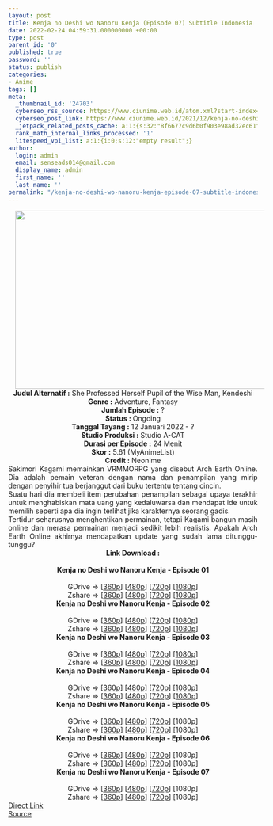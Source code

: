 ```yaml
---
layout: post
title: Kenja no Deshi wo Nanoru Kenja (Episode 07) Subtitle Indonesia
date: 2022-02-24 04:59:31.000000000 +00:00
type: post
parent_id: '0'
published: true
password: ''
status: publish
categories:
- Anime
tags: []
meta:
  _thumbnail_id: '24703'
  cyberseo_rss_source: https://www.ciunime.web.id/atom.xml?start-index=1
  cyberseo_post_link: https://www.ciunime.web.id/2021/12/kenja-no-deshi-wo-nanoru-kenja-subtitle.html
  _jetpack_related_posts_cache: a:1:{s:32:"8f6677c9d6b0f903e98ad32ec61f8deb";a:2:{s:7:"expires";i:1657136166;s:7:"payload";a:3:{i:0;a:1:{s:2:"id";i:24997;}i:1;a:1:{s:2:"id";i:25209;}i:2;a:1:{s:2:"id";i:25180;}}}}
  rank_math_internal_links_processed: '1'
  litespeed_vpi_list: a:1:{i:0;s:12:"empty result";}
author:
  login: admin
  email: senseads014@gmail.com
  display_name: admin
  first_name: ''
  last_name: ''
permalink: "/kenja-no-deshi-wo-nanoru-kenja-episode-07-subtitle-indonesia/"
---
```

<div class="separator" style="clear: both; text-align: center;"><a href="https://blogger.googleusercontent.com/img/a/AVvXsEi5BeyUTFvqXmLCWj3sNMcK63gJSNHf6ycgMaXer_VwWNJjxwgdLh425MI4FVwn8HS3aGXBNKgkYAkA6me4wmuuVt1SVRjZVyfRsiLJtZtIHOUeZCV7-A4TgES5w9docC7KKdvxI2Rvq6lUiMyEPDeV6yy5ixunYE6V54-D9JbwFAcQ5-zsAVs48HML=s1280" style="margin-left: 1em; margin-right: 1em;"><img border="0" data-original-height="720" data-original-width="1280" height="360" src="{{ site.baseurl }}/assets/2022/02/AVvXsEi5BeyUTFvqXmLCWj3sNMcK63gJSNHf6ycgMaXer_VwWNJjxwgdLh425MI4FVwn8HS3aGXBNKgkYAkA6me4wmuuVt1SVRjZVyfRsiLJtZtIHOUeZCV7-A4TgES5w9docC7KKdvxI2Rvq6lUiMyEPDeV6yy5ixunYE6V54-D9JbwFAcQ5-zsAVs48HML=w640-h360" width="640" /></a></div>
<div class="separator" style="clear: both; text-align: center;"></div>
<div style="text-align: center;"><b>Judul</b><b><b> Alternatif</b> :</b> She Professed Herself Pupil of the Wise Man, Kendeshi</div>
<div style="text-align: center;"><b><b>Genre :</b></b> Adventure, Fantasy</div>
<div style="text-align: center;"><b>Jumlah Episode :</b> ?<br /><b>Status :&nbsp;</b>Ongoing<br /><b>Tanggal Tayang :</b> 12 Januari 2022 - ?<br /><b>Studio Produksi :</b>&nbsp;Studio A-CAT<br /><b>Durasi per Episode :</b> 24 Menit</div>
<div style="text-align: center;"><b>Skor :</b> 5.61 (MyAnimeList)</div>
<div style="text-align: center;"><b>Credit :</b>&nbsp;Neonime</div>
<div style="text-align: center;"></div>
<div style="text-align: justify;">
<div>Sakimori Kagami memainkan VRMMORPG yang disebut Arch Earth Online. Dia adalah pemain veteran dengan nama dan penampilan yang mirip dengan penyihir tua berjanggut dari buku tertentu tentang cincin.</div>
<div></div>
<div>Suatu hari dia membeli item perubahan penampilan sebagai upaya terakhir untuk menghabiskan mata uang yang kedaluwarsa dan mendapat ide untuk memilih seperti apa dia ingin terlihat jika karakternya seorang gadis.</div>
<div></div>
<div>Tertidur seharusnya menghentikan permainan, tetapi Kagami bangun masih online dan merasa permainan menjadi sedikit lebih realistis. Apakah Arch Earth Online akhirnya mendapatkan update yang sudah lama ditunggu-tunggu?</div>
</div>
<div style="text-align: justify;"></div>
<div style="text-align: justify;"></div>
<div style="text-align: center;">
<div style="text-align: center;">
<div style="text-align: left;">
<div style="text-align: center;"><b>Link Download :</b></div>
<div style="text-align: center;"><b><br /></b></div>
<div style="text-align: center;"><span style="text-align: left;"><b>Kenja no Deshi wo Nanoru Kenja</b></span><b>&nbsp;- Episode 01</b></div>
<div style="text-align: center;"><b><br /></b></div>
<div style="text-align: center;">GDrive =&gt; [<a href="https://www.mp4upload.com/hg5thg5wr39y" target="_blank" rel="noopener">360p</a>] [<a href="https://acefile.co/f/65043291/neonime_kenja-no-deshi-01-480p-zip" target="_blank" rel="noopener">480p</a>] [<a href="https://acefile.co/f/65043377/neonime_kenja-no-deshi-01-720p-zip" target="_blank" rel="noopener">720p</a>] [<a href="https://acefile.co/f/65043595/neonime_kenja-no-deshi-01-1080p-zip" target="_blank" rel="noopener">1080p</a>]</div>
<div style="text-align: center;">Zshare =&gt; [<a href="https://www44.zippyshare.com/v/7bOYXRme/file.html" target="_blank" rel="noopener">360p</a>] [<a href="https://www100.zippyshare.com/v/wAkCYPQo/file.html" target="_blank" rel="noopener">480p</a>] [<a href="https://www88.zippyshare.com/v/IgsHrjCG/file.html" target="_blank" rel="noopener">720p</a>] [<a href="https://www13.zippyshare.com/v/T6qzJsTz/file.html" target="_blank" rel="noopener">1080p</a>]</div>
<div style="text-align: center;"></div>
<div style="text-align: center;">
<div><span style="text-align: left;"><b>Kenja no Deshi wo Nanoru Kenja</b></span><b>&nbsp;- Episode 02</b></div>
<div><b><br /></b></div>
<div>GDrive =&gt; [<a href="https://www.mp4upload.com/5z35vzgez3wz" target="_blank" rel="noopener">360p</a>] [<a href="https://www.mp4upload.com/xzeq73ufkmyb" target="_blank" rel="noopener">480p</a>] [<a href="https://www.mp4upload.com/1mnt0w9jptzf" target="_blank" rel="noopener">720p</a>] [<a href="https://mir.cr/JJ1WE5Q6" target="_blank" rel="noopener">1080p</a>]</div>
<div>Zshare =&gt; [<a href="https://www67.zippyshare.com/v/wjMWWxox/file.html" target="_blank" rel="noopener">360p</a>] [<a href="https://www1.zippyshare.com/v/R6g9qs02/file.html" target="_blank" rel="noopener">480p</a>] [<a href="https://www65.zippyshare.com/v/n5Fw2mZU/file.html" target="_blank" rel="noopener">720p</a>] [<a href="https://www85.zippyshare.com/v/Sq0I4MfN/file.html" target="_blank" rel="noopener">1080p</a>]</div>
<div></div>
<div>
<div><span style="text-align: left;"><b>Kenja no Deshi wo Nanoru Kenja</b></span><b>&nbsp;- Episode 03</b></div>
<div><b><br /></b></div>
<div>GDrive =&gt; [<a href="https://www.mp4upload.com/jr1ncyxteifu" target="_blank" rel="noopener">360p</a>] [<a href="https://acefile.co/f/66291195/neonime_kenja-no-deshi-03-480p-zip" target="_blank" rel="noopener">480p</a>] [<a href="https://acefile.co/f/66291197/neonime_kenja-no-deshi-03-720p-zip" target="_blank" rel="noopener">720p</a>] [<a href="https://acefile.co/f/66291199/neonime_kenja-no-deshi-03-1080p-zip" target="_blank" rel="noopener">1080p</a>]</div>
<div>Zshare =&gt; [<a href="https://www96.zippyshare.com/v/r2xH34Hw/file.html" target="_blank" rel="noopener">360p</a>] [<a href="https://www24.zippyshare.com/v/drc18ARj/file.html" target="_blank" rel="noopener">480p</a>] [<a href="https://www43.zippyshare.com/v/f12ZAt0r/file.html" target="_blank" rel="noopener">720p</a>] [<a href="https://www49.zippyshare.com/v/xeYGZetj/file.html" target="_blank" rel="noopener">1080p</a>]</div>
</div>
<div></div>
<div>
<div><span style="text-align: left;"><b>Kenja no Deshi wo Nanoru Kenja</b></span><b>&nbsp;- Episode 04</b></div>
<div><b><br /></b></div>
<div>GDrive =&gt; [<a href="https://www.mp4upload.com/8jj97aia8wfh" target="_blank" rel="noopener">360p</a>] [<a href="https://acefile.co/f/66891281/neonime_kenja-no-deshi-04-480p-zip" target="_blank" rel="noopener">480p</a>] [<a href="https://acefile.co/f/66891415/neonime_kenja-no-deshi-04-720p-zip" target="_blank" rel="noopener">720p</a>] [<a href="https://acefile.co/f/66891594/neonime_kenja-no-deshi-04-1080p-zip" target="_blank" rel="noopener">1080p</a>]</div>
<div>Zshare =&gt; [<a href="https://www89.zippyshare.com/v/CarPvx0V/file.html" target="_blank" rel="noopener">360p</a>] [<a href="https://www54.zippyshare.com/v/gshxBSj8/file.html" target="_blank" rel="noopener">480p</a>] [<a href="https://www27.zippyshare.com/v/3Iigdtg2/file.html" target="_blank" rel="noopener">720p</a>] [<a href="https://www92.zippyshare.com/v/MFM4K4f5/file.html" target="_blank" rel="noopener">1080p</a>]</div>
</div>
<div></div>
<div>
<div><span style="text-align: left;"><b>Kenja no Deshi wo Nanoru Kenja</b></span><b>&nbsp;- Episode 05</b></div>
<div><b><br /></b></div>
<div>GDrive =&gt; [<a href="https://www.mp4upload.com/05kgmchymumj" target="_blank" rel="noopener">360p</a>] [<a href="https://www.mp4upload.com/70cq7jmjudzt" target="_blank" rel="noopener">480p</a>] [<a href="https://www.mp4upload.com/507527noqng5" target="_blank" rel="noopener">720p</a>] [1080p]</div>
<div>Zshare =&gt; [<a href="https://www56.zippyshare.com/v/5Qt4EKyo/file.html" target="_blank" rel="noopener">360p</a>] [<a href="https://www56.zippyshare.com/v/bN57tHSJ/file.html" target="_blank" rel="noopener">480p</a>] [<a href="https://www56.zippyshare.com/v/jpliFwBc/file.html" target="_blank" rel="noopener">720p</a>] [1080p]</div>
</div>
<div></div>
<div>
<div><span style="text-align: left;"><b>Kenja no Deshi wo Nanoru Kenja</b></span><b>&nbsp;- Episode 06</b></div>
<div><b><br /></b></div>
<div>GDrive =&gt; [<a href="http://www.solidfiles.com/v/ZZ4rNppRvLkDY" target="_blank" rel="noopener">360p</a>] [<a href="http://www.solidfiles.com/v/W8Z7ra5aDDXGQ" target="_blank" rel="noopener">480p</a>] [<a href="http://www.solidfiles.com/v/Kna7GAkLGKG5M" target="_blank" rel="noopener">720p</a>] [1080p]</div>
<div>Zshare =&gt; [<a href="https://www95.zippyshare.com/v/PTbtFFCX/file.html" target="_blank" rel="noopener">360p</a>] [<a href="https://www95.zippyshare.com/v/TP0VtPAY/file.html" target="_blank" rel="noopener">480p</a>] [<a href="https://www95.zippyshare.com/v/p3coVulX/file.html" target="_blank" rel="noopener">720p</a>] [1080p]</div>
</div>
<div></div>
<div>
<div><span style="text-align: left;"><b>Kenja no Deshi wo Nanoru Kenja</b></span><b>&nbsp;- Episode 07</b></div>
<div><b><br /></b></div>
<div>GDrive =&gt; [<a href="http://www.solidfiles.com/v/5dxyGxx54Xwrm" target="_blank" rel="noopener">360p</a>] [<a href="http://www.solidfiles.com/v/MWpqwRj6NLD4q" target="_blank" rel="noopener">480p</a>] [<a href="http://www.solidfiles.com/v/2dx43vexPMnDD" target="_blank" rel="noopener">720p</a>] [1080p]</div>
<div>Zshare =&gt; [<a href="https://www77.zippyshare.com/v/15czQmWI/file.html" target="_blank" rel="noopener">360p</a>] [<a href="https://www77.zippyshare.com/v/7c3OeY3Q/file.html" target="_blank" rel="noopener">480p</a>] [<a href="https://www77.zippyshare.com/v/WcQaqR6K/file.html" target="_blank" rel="noopener">720p</a>] [1080p]</div>
</div>
</div>
</div>
</div>
</div>
<link rel="stylesheet" href="https://cdnjs.cloudflare.com/ajax/libs/font-awesome/4.7.0/css/font-awesome.min.css" />
<div class="divbtn"> <a href="https://handymansurrender.com/fihup8buzv?key=94550f7ce39444073321dde3b8782f97" class="btn"><i class="fa fa-download"></i> Direct Link</a> <br /><a href="https://www.ciunime.web.id/2021/12/kenja-no-deshi-wo-nanoru-kenja-subtitle.html">Source</a> </div>
